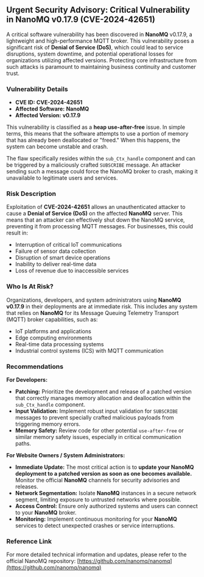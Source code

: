 ## Urgent Security Advisory: Critical Vulnerability in NanoMQ v0.17.9 (**CVE-2024-42651**)

A critical software vulnerability has been discovered in **NanoMQ** v0.17.9, a lightweight and high-performance MQTT broker. This vulnerability poses a significant risk of **Denial of Service (DoS)**, which could lead to service disruptions, system downtime, and potential operational losses for organizations utilizing affected versions. Protecting core infrastructure from such attacks is paramount to maintaining business continuity and customer trust.

### Vulnerability Details

*   **CVE ID:** **CVE-2024-42651**
*   **Affected Software:** **NanoMQ**
*   **Affected Version:** **v0.17.9**

This vulnerability is classified as a **heap use-after-free** issue. In simple terms, this means that the software attempts to use a portion of memory that has already been deallocated or "freed." When this happens, the system can become unstable and crash.

The flaw specifically resides within the `sub_Ctx_handle` component and can be triggered by a maliciously crafted `SUBSCRIBE` message. An attacker sending such a message could force the NanoMQ broker to crash, making it unavailable to legitimate users and services.

### Risk Description

Exploitation of **CVE-2024-42651** allows an unauthenticated attacker to cause a **Denial of Service (DoS)** on the affected **NanoMQ** server. This means that an attacker can effectively shut down the NanoMQ service, preventing it from processing MQTT messages. For businesses, this could result in:

*   Interruption of critical IoT communications
*   Failure of sensor data collection
*   Disruption of smart device operations
*   Inability to deliver real-time data
*   Loss of revenue due to inaccessible services

### Who Is At Risk?

Organizations, developers, and system administrators using **NanoMQ v0.17.9** in their deployments are at immediate risk. This includes any system that relies on **NanoMQ** for its Message Queuing Telemetry Transport (MQTT) broker capabilities, such as:

*   IoT platforms and applications
*   Edge computing environments
*   Real-time data processing systems
*   Industrial control systems (ICS) with MQTT communication

### Recommendations

**For Developers:**

*   **Patching:** Prioritize the development and release of a patched version that correctly manages memory allocation and deallocation within the `sub_Ctx_handle` component.
*   **Input Validation:** Implement robust input validation for `SUBSCRIBE` messages to prevent specially crafted malicious payloads from triggering memory errors.
*   **Memory Safety:** Review code for other potential `use-after-free` or similar memory safety issues, especially in critical communication paths.

**For Website Owners / System Administrators:**

*   **Immediate Update:** The most critical action is to **update your NanoMQ deployment to a patched version as soon as one becomes available.** Monitor the official **NanoMQ** channels for security advisories and releases.
*   **Network Segmentation:** Isolate **NanoMQ** instances in a secure network segment, limiting exposure to untrusted networks where possible.
*   **Access Control:** Ensure only authorized systems and users can connect to your **NanoMQ** broker.
*   **Monitoring:** Implement continuous monitoring for your **NanoMQ** services to detect unexpected crashes or service interruptions.

### Reference Link

For more detailed technical information and updates, please refer to the official NanoMQ repository:
[https://github.com/nanomq/nanomq](https://github.com/nanomq/nanomq)